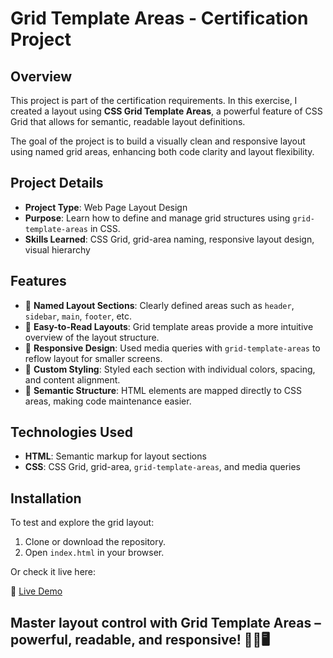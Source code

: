 # Grid Template Areas - Certification Project

## Overview
This project is part of the certification requirements. In this exercise, I created a layout using **CSS Grid Template Areas**, a powerful feature of CSS Grid that allows for semantic, readable layout definitions.

The goal of the project is to build a visually clean and responsive layout using named grid areas, enhancing both code clarity and layout flexibility.

## Project Details
- **Project Type**: Web Page Layout Design
- **Purpose**: Learn how to define and manage grid structures using `grid-template-areas` in CSS.
- **Skills Learned**: CSS Grid, grid-area naming, responsive layout design, visual hierarchy

## Features
- 🧱 **Named Layout Sections**: Clearly defined areas such as `header`, `sidebar`, `main`, `footer`, etc.
- 🧭 **Easy-to-Read Layouts**: Grid template areas provide a more intuitive overview of the layout structure.
- 📱 **Responsive Design**: Used media queries with `grid-template-areas` to reflow layout for smaller screens.
- 🎨 **Custom Styling**: Styled each section with individual colors, spacing, and content alignment.
- 🧩 **Semantic Structure**: HTML elements are mapped directly to CSS areas, making code maintenance easier.

## Technologies Used
- **HTML**: Semantic markup for layout sections
- **CSS**: CSS Grid, grid-area, `grid-template-areas`, and media queries

## Installation
To test and explore the grid layout:

1. Clone or download the repository.
2. Open `index.html` in your browser.

Or check it live here:

🔗 [Live Demo](#)

## Master layout control with Grid Template Areas – powerful, readable, and responsive! 📐💡🖥️
